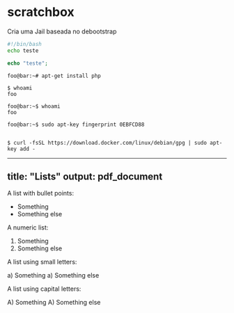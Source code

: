 # scratchbox
Cria uma Jail baseada no debootstrap
```bash
#!/bin/bash
echo teste
```

```php
echo "teste";
```

```console
foo@bar:~# apt-get install php
```

```console
$ whoami
foo
```

```console
foo@bar:~$ whoami
foo

foo@bar:~$ sudo apt-key fingerprint 0EBFCD88


$ curl -fsSL https://download.docker.com/linux/debian/gpg | sudo apt-key add -
```


---
title: "Lists"
output: pdf_document
---

A list with bullet points:

- Something
- Something else

A numeric list:

1. Something
1. Something else

A list using small letters:

a) Something
a) Something else

A list using capital letters:

A) Something
A) Something else
